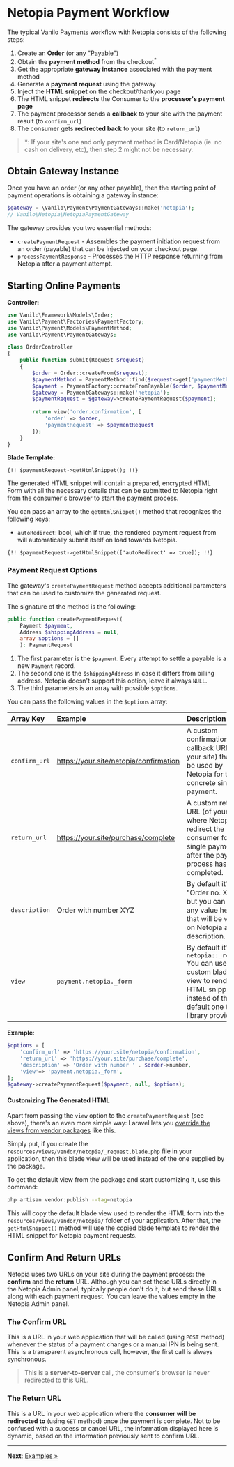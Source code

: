 # Netopia Payment Workflow

The typical Vanilo Payments workflow with Netopia consists of the following steps:

1. Create an **Order** (or any ["Payable"](https://vanilo.io/docs/2.x/payments#payables))
2. Obtain the **payment method** from the checkout<sup>*</sup>
3. Get the appropriate **gateway instance** associated with the payment method
4. Generate a **payment request** using the gateway
5. Inject the **HTML snippet** on the checkout/thankyou page
6. The HTML snippet **redirects** the Consumer to the **processor's payment page**
7. The payment processor sends a **callback** to your site with the payment result (to `confirm_url`)
8. The consumer gets **redirected back** to your site (to `return_url`)

> *: If your site's one and only payment method is Card/Netopia (ie. no cash on delivery, etc), then step 2 might not be necessary.

## Obtain Gateway Instance

Once you have an order (or any other payable), then the starting point of payment operations is
obtaining a gateway instance:

```php
$gateway = \Vanilo\Payment\PaymentGateways::make('netopia');
// Vanilo\Netopia\NetopiaPaymentGateway
```

The gateway provides you two essential methods:

- `createPaymentRequest` - Assembles the payment initiation request from an order (payable) that can be injected on your checkout page.
- `processPaymentResponse` - Processes the HTTP response returning from Netopia after a payment attempt.

## Starting Online Payments

**Controller:**

```php
use Vanilo\Framework\Models\Order;
use Vanilo\Payment\Factories\PaymentFactory;
use Vanilo\Payment\Models\PaymentMethod;
use Vanilo\Payment\PaymentGateways;

class OrderController
{
    public function submit(Request $request)
    {
        $order = Order::createFrom($request);
        $paymentMethod = PaymentMethod::find($request->get('paymentMethod'));
        $payment = PaymentFactory::createFromPayable($order, $paymentMethod);
        $gateway = PaymentGateways::make('netopia');
        $paymentRequest = $gateway->createPaymentRequest($payment);
        
        return view('order.confirmation', [
            'order' => $order,
            'paymentRequest' => $paymentRequest
        ]);
    }
}
```

**Blade Template:**

```blade
{!! $paymentRequest->getHtmlSnippet(); !!}
```

The generated HTML snippet will contain a prepared, encrypted HTML Form with all the necessary
details that can be submitted to Netopia right from the consumer's browser to start the payment
process.

You can pass an array to the `getHtmlSnippet()` method that recognizes the following keys:

- `autoRedirect`: bool, which if true, the rendered payment request from will automatically submit
  itself on load towards Netopia.

```blade
{!! $paymentRequest->getHtmlSnippet(['autoRedirect' => true]); !!}
```

### Payment Request Options

The gateway's `createPaymentRequest` method accepts additional parameters that can be used to
customize the generated request.

The signature of the method is the following:

```php
public function createPaymentRequest(
    Payment $payment,
    Address $shippingAddress = null,
    array $options = []
    ): PaymentRequest
```

1. The first parameter is the `$payment`. Every attempt to settle a payable is a new `Payment` record.
2. The second one is the `$shippingAddress` in case it differs from billing address. Netopia doesn't support this option, leave it always `NULL`.
3. The third parameters is an array with possible `$options`.

You can pass the following values in the `$options` array:

| Array Key     | Example                                | Description                                                                                                                                      |
|:--------------|:---------------------------------------|:-------------------------------------------------------------------------------------------------------------------------------------------------|
| `confirm_url` | https://your.site/netopia/confirmation | A custom confirmation callback URL (of your site) that will be used by Netopia for this concrete single payment.                                 |
| `return_url`  | https://your.site/purchase/complete    | A custom return URL (of your site) where Netopia will redirect the consumer for this single payment after the payment process has completed.     |
| `description` | Order with number XYZ                  | By default it's "Order no. XXX", but you can pass any value here that will be visible on Netopia as description.                                 |
| `view`       | `payment.netopia._form`              | By default it's `netopia::_request` You can use a custom blade view to render the HTML snippet instead of the default one this library provides. |

**Example**:

```php
$options = [
    'confirm_url' => 'https://your.site/netopia/confirmation',
    'return_url' => 'https://your.site/purchase/complete',
    'description' => 'Order with number ' . $order->number,
    'view'=> 'payment.netopia._form',
];
$gateway->createPaymentRequest($payment, null, $options);
```

#### Customizing The Generated HTML

Apart from passing the `view` option to the `createPaymentRequest` (see above), there's an even more
simple way: Laravel lets you
[override the views from vendor packages](https://laravel.com/docs/8.x/packages#overriding-package-views)
like this.

Simply put, if you create the `resources/views/vendor/netopia/_request.blade.php` file in your
application, then this blade view will be used instead of the one supplied by the package.

To get the default view from the package and start customizing it, use this command:

```bash
php artisan vendor:publish --tag=netopia
```

This will copy the default blade view used to render the HTML form into the
`resources/views/vendor/netopia/` folder of your application. After that, the `getHtmlSnippet()`
method will use the copied blade template to render the HTML snippet for Netopia payment requests.

## Confirm And Return URLs

Netopia uses two URLs on your site during the payment process: the **confirm** and the **return**
URL. Although you can set these URLs directly in the Netopia Admin panel, typically people don't do
it, but send these URLs along with each payment request. You can leave the values empty in the
Netopia Admin panel.

### The Confirm URL

This is a URL in your web application that will be called (using `POST` method) whenever the status
of a payment changes or a manual IPN is being sent. This is a transparent asynchronous call,
however, the first call is always synchronous.

> This is a **server-to-server** call, the consumer's browser is never redirected to this URL.

### The Return URL

This is a URL in your web application where the **consumer will be redirected to**
(using `GET` method) once the payment is complete. Not to be confused with a success or cancel URL,
the information displayed here is dynamic, based on the information previously sent to confirm URL.

---

**Next**: [Examples &raquo;](examples.md)
